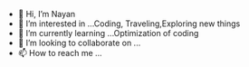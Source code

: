 - 👋 Hi, I’m Nayan
- 👀 I’m interested in ...Coding, Traveling,Exploring new things
- 🌱 I’m currently learning ...Optimization of coding 
- 💞️ I’m looking to collaborate on ...
- 📫 How to reach me ... 

<!---
Nayangawande007/Nayangawande007 is a ✨ special ✨ repository because its `README.md` (this file) appears on your GitHub profile.
You can click the Preview link to take a look at your changes.
--->
